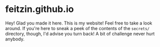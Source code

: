 # feitzin.github.io

Hey! Glad you made it here. This is my website! Feel free to take a look around. If you're here to sneak a peek of the contents of the `secrets/` directory, though, I'd advise you turn back! A bit of challenge never hurt anybody.